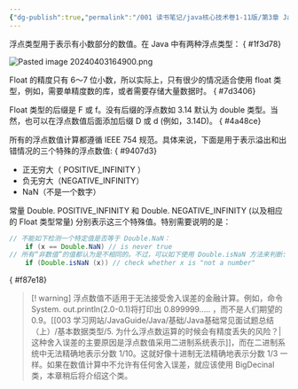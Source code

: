 ```yaml
---
{"dg-publish":true,"permalink":"/001 读书笔记/java核心技术卷1-11版/第3章 Java的基本程序设计结构/3.3 数据类型/3.3.2 浮点类型/","dgPassFrontmatter":true,"created":"2024-04-03T16:48:19.113+08:00","updated":"2024-06-01T10:42:01.995+08:00"}
---
```


浮点类型用于表示有小数部分的数值。在 Java 中有两种浮点类型：
{ #1f3d78}


![Pasted image 20240403164900.png](/img/user/$/$Sys999%20Attachment/Pasted%20image%2020240403164900.png)

Float 的精度只有 6～7 位小数，所以实际上，只有很少的情况适合使用 float 类型，例如，需要单精度数的库，或者需要存储大量数据时。
{ #7d3406}


Float 类型的后缀是 F 或 f。没有后缀的浮点数如 3.14 默认为 double 类型。当然，也可以在浮点数值后面添加后缀 D 或 d (例如，3.14D)。
{ #4a48ce}


所有的浮点数值计算都遵循 IEEE 754 规范。具体来说，下面是用于表示溢出和出错情况的三个特殊的浮点数值:
{ #9407d3}

- 正无穷大（ POSITIVE_INFINITY ）
- 负无穷大（NEGATIVE_INFINITY）
- NaN（不是一个数字）

常量 Double. POSITIVE_INFINITY 和 Double. NEGATIVE_INFINITY (以及相应的 Float 类型常量) 分别表示这三个特殊值。特别需要说明的是：

```java
// 不能如下检测一个特定值是否等于 Double.NaN：
	if (x == Double.NaN) // is never true
// 所有“非数值”的值都认为是不相同的。不过，可以如下使用 Double.isNaN 方法来判断:
	if (Double.isNaN (x)) // check whether x is "not a number"
```
{ #f87e18}


>[! warning]  浮点数值不适用于无法接受舍入误差的金融计算。例如，命令 System. out.println(2.0-0.1)将打印出 0.899999..... ，而不是人们期望的 0.9。[[003 学习网站/JavaGuide/Java/基础/Java基础常见面试题总结（上）/基本数据类型/5. 为什么浮点数运算的时候会有精度丢失的风险？\|这种舍入误差的主要原因是浮点数值采用二进制系统表示]]，而在二进制系统中无法精确地表示分数 1/10。这就好像十进制无法精确地表示分数 1/3 一样。如果在数值计算中不允许有任何舍入误差，就应该使用 BigDecinal 类，本章稍后将介绍这个类。
